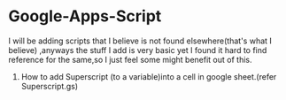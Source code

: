 # Google-Apps-Script

I will be adding scripts that I believe is not found elsewhere(that's what I believe) ,anyways the stuff I add is very basic yet I found it hard to find reference for the same,so I just feel some might benefit out of this.


1. How to add Superscript (to a variable)into a cell in google sheet.(refer Superscript.gs)
